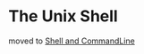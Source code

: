 The Unix Shell
==============

moved to [Shell and CommandLine](https://github.com/Crossroadsman/Shell_and_CommandLine/blob/master/shell.md)

